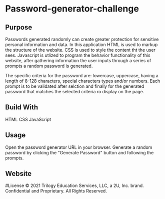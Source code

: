 # Password-generator-challenge

## Purpose
Passwords generated randomly can create greater protection for sensitive personal information and data. In this application HTML is used to markup the structure of the website. CSS is used to style the content tht the user sees. Javascript is utlized to program the behavior functionality of this website, after gathering information the user inputs through a series of prompts a random password is generated. 

The specific criteria for the password are: lowercase, uppercase, having a length of 8-128 characters, special characters types and/or numbers. Each prompt is to be validated after selction and finally for the generated password that matches the selected criteria ro display on the page. 

## Build With
HTML
CSS
JavaScript

## Usage
Open the password generator URL in your browser.
Generate a random password by clicking the "Generate Password" button and following the prompts.

## Website

#License
© 2021 Trilogy Education Services, LLC, a 2U, Inc. brand. Confidential and Proprietary. All Rights Reserved.